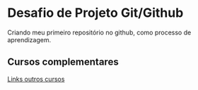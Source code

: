 # Desafio de Projeto Git/Github
Criando meu primeiro repositório no github, como processo de aprendizagem.
## Cursos complementares
[Links outros cursos](https://www.cursoemvideo.com/)

